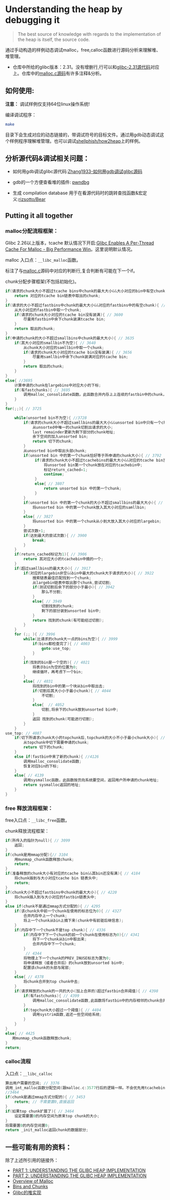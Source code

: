 # Understanding the heap by debugging it

> The best source of knowledge with regards to the implementation of the heap is itself, the source code.


通过手动构造的样例动态调试malloc，free,calloc函数进行源码分析来理解堆、堆管理。

* 仓库中所给的glibc版本：2.31。没有增删行,行可以和[glibc-2.31源代码](https://elixir.free-electrons.com/glibc/glibc-2.31/source/malloc/malloc.c)对应上。仓库中的[malloc.c源码](https://github.com/Zhang1933/linux-heap-study/blob/main/glibc-2.31/malloc/malloc.c)有许多注释&分析。

## 如何使用:

**注意：** 调试样例仅支持64位linux操作系统!

编译调试程序：

```bash
make
```

目录下会生成对应的动态链接的，带调试符号的目标文件。通过用gdb动态调试这个样例程序理解堆管理。也可以调试[shellphish/how2heap](https://github.com/shellphish/how2heap)上的样例。

## 分析源代码&调试相关问题：

* 如何用gdb调试glibc源代码:[Zhang1933-如何用gdb调试glibc源码](https://zhang1933.github.io/2022/06/07/%E5%A6%82%E4%BD%95%E7%94%A8gdb%E8%B0%83%E8%AF%95glibc%E6%BA%90%E7%A0%81.html)

* gdb的一个方便查看堆的插件: [pwndbg](https://github.com/pwndbg/pwndbg)

* 生成 compilation database 用于在看源代码时的跳转查找函数&宏定义:[rizsotto/Bear](https://github.com/rizsotto/Bear)

## Putting it all together

### malloc分配流程框架：

Glibc 2.26以上版本，tcache 默认情况下开启:[Glibc Enables A Per-Thread Cache For Malloc - Big Performance Win](https://www.phoronix.com/scan.php?page=news_item&px=glibc-malloc-thread-cache)。这里说明默认情况。

malloc 入口点：`__libc_malloc`函数。

标注了与[malloc.c](https://elixir.free-electrons.com/glibc/glibc-2.31/source/malloc/malloc.c)源码中对应的判断行,复合判断有可能在下一个if。

chunk分配步骤框架(不包括初始化)。

```cpp
if(请求的chunk大小不超过tcache bins中chunk的最大大小&&大小对应的bin中有空chunk){// 3047
    return 对应的tcache bin链表中取出的chunk;
}
if(请求的大小不超过fastbins中chunk的最大大小&&对应的fastbins中的有空chunk){ // 3577
    从大小对应的fastbin中取一个chunk;
    if(请求的chunk大小对应的tcache bin没有装满){ // 3600
        尽量用fastbin中余下chunk装满tcache bin;
    }
    return 取出的chunk;
}
if(申请的chunk的大小不超过smallbins中chunk的最大大小){ // 3635
    if(其大小对应的smallbin不为空){ // 3640
        从chunk大小对应的samllbin中取一个chunk;
        if(请求的chunk大小对应的tcache bin没有装满){ // 3656
            尽量用samllbin中余下chunk装满对应的tcache bin;
        }
        return 取出的chunk;
    }
}
else{ //3695
    计算申请的chunk在largebins中对应大小的下标;
    if(有fastchunks){ // 3695
        调用malloc_consolidate函数。此函数合并内存上上连续的fastbin中的chunk，并放到unsorted bin中;
    }
}
for(;;){ // 3725

    while(unsorted bin不为空){ //3728
        if(请求的chunk大小不超过samllbins的最大大小&&unsorted bin中只有一个chunk&&unsorted bin中唯一的chunk==last remainder&&切割下unsorted bin中唯一的chunk之后其大小不小于chunk的最小大小){ // 3756
            从unsorted中唯一的chunk切割出请求的大小; 
            last remainder更新为剩下部分的chunk地址;
            余下空间的加入unsorted bin;
            return 切下的chunk; 
        }
        从unosrted bin中取出头部chunk;
        if(unsorted bin 中的第一个chunk恰好等于所申请的chunk大小){ // 3792
             if(请求的chunk大小不超过tcachebins的最大大小&&对应的tcache bin没有装满){ // 3800
                 将unsorted bin第一个chunk放在对应的tcachebin中;
                 标记return_cached=1;
                 continue;
             }
             else{ // 3807
                 return unsorted bin 中的第一个chunk;
             }
        }
        if(unsorted bin 中的第一个chunk的大小不超过smallbins的最大大小){ // 3821 
            将unsorted bin 中的第一个chunk放入其大小对应的samllbin;
        }
        else{ // 3827
            将unsorted bin 中的第一个chunk从小到大放入其大小对应的largebin; 
        }
        尝试次数+1;
        if(达到最大的尝试次数){ // 3900
            break;
        }
    }
    if(return_cached标记为1){ // 3906
        return 其对应大小的tcachebin中摘的一个;
    }
    if(超过samllbins的最大大小){ // 3917
        if(对应的largebin非空&&bin中最大的chunk大于请求的大小){ // 3922
            搜索链表最佳匹配找到一个chunk;
            从largebin链表中取出那个chunk,尝试切割;
            if(测试切割后余下的部分小于最小){ // 3942
                那么不分割;
            }
            else{ // 3949
                切割找到的chunk; 
                剩下的部分装到unsorted bin中;
            }
            return 找到的chunk(有可能经过切割);
        }
    }
    for (;; ){ // 3996
        while(比请求的chunk大一点的bins为空){ // 3999
            if(bins都检查完了){ // 4003
                goto:use_top;
            }
        }
        if(找到的bin是一个空的){ // 4021
            将表示bin为空的位置为0;
            继续循环，再考虑下一个bin;
        }
        else{ // 4031
            将找到的bin中的第一个块从bin中取出去; 
            if(切割后其大小小于最小chunk){ // 4044
                不切割;
            }
            else{  // 4052
                切割,将余下的chunk放到unsorted bin中;
            }
            返回 找到的chunk(可能进行切割);
        }
    }
use_top: // 4087
    if(切下所请求chunk大小的topchunk后,topchunk的大小不小于最小chunk大小){ // 4109
        从topchunk中切下需要申请的chunk;
        return 切下的chunk;
    }
    else if(fastbin中来了新的chunk){ //4126
        调用malloc_consolidate函数;        
        恢复对应bin的下标;
    }
    else{ // 4139
        调用sysmalloc函数，此函数按页向系统要空间，返回用户所申请的chunk地址;
        return sysmalloc返回的地址;
    }
}

```


### free 释放流程框架：

free入口点：`__libc_free`函数。

chunk释放流程框架：

```cpp
if(所传入的指针为null){ // 3099
    返回;
}
if(chunk是用mmap分配){// 3104
    用munmap_chunk函数释放chunk;
    return;
}
if(准备释放的chunk大小有对应的tcache bin&&其bin还没有满){ // 4184
    将chunk插到与大小对应tcache bin 链表头中;
    return;
}
if(chunk大小不超过fastbins中chunk的最大大小){ // 4220
    将chunk插入到与大小对应的fastbin链表头中;
}
else if(chunk不是通过mmap方式分配的){ // 4295
    if(该chunk头中前一个chunk在使用的标志位为0){ // 4327
        合并内存中上一个chunk;
        将上一个chunk从bin上摘下来(chunk中有前驱后继信息);
    }
    if(内存中下一个chunk不是top chunk){ // 4336
        if(内存中下下一个chunk的前一个chunk在使用标志为0){// 4341
            将下一个chunk从bin中取出来;
            合并内存中下一个chunk;
        }
         // 4344
        将物理上下一个chunk的PREV_INUSE标志为置为0;
        将申请释放（或者合并后）的chunk放到unsorted bin中;
        配置该chunk的头部与尾部;
    }
    else{ // 4378
        将chunk合并到top chunk中去;
    }
    if(请求释放的chunk的一共的大小(加上合并的)超过fastbin合并阈值){ // 4398
        if(有fastchunks){ // 4399
            调用malloc_consolidate函数,此函数将fastbin中的内存相邻的chunk合并后插入到unsorted bin链表中;
        }
        if(topchunk大小超过一个阈值){ // 4404
            调用systrim函数,返还一些空间给系统; 
        }
    }
}
else{ // 4425
   用munmap_chunk函数释放chunk;
}
return;
```

### calloc流程

入口点：`__libc_calloc`

```cpp
算出用户需要的空间; // 3376
调用_int_malloc函数分配空间(跟malloc.c:3577行后的逻辑一样。不会优先用tcachebin); // 3428
//3464
if(chunk是通过mmap方式分配的){ // 3453
    return; // 不需要置0,直接返回
}
if(如果top chunk扩展了){ // 3464 
    设定需要置0的内存空间为原来top chunk的大小;
}
将需要置0的内存空间置0;
return _init_malloc返回chunk的数据部分;
```

## 一些可能有用的资料：

除了上述所引用的链接外：

* [PART 1: UNDERSTANDING THE GLIBC HEAP IMPLEMENTATION](https://azeria-labs.com/heap-exploitation-part-2-glibc-heap-free-bins/)
* [PART 2: UNDERSTANDING THE GLIBC HEAP IMPLEMENTATION](https://azeria-labs.com/heap-exploitation-part-2-glibc-heap-free-bins/)
* [Overview of Malloc](https://sourceware.org/glibc/wiki/MallocInternals#Thread_Local_Cache_.28tcache.29)
* [Bins and Chunks](https://heap-exploitation.dhavalkapil.com/diving_into_glibc_heap/bins_chunks)
* [Glibc的堆实现](https://dere.press/2020/06/21/glibc-heap/#unlink_chunk)
